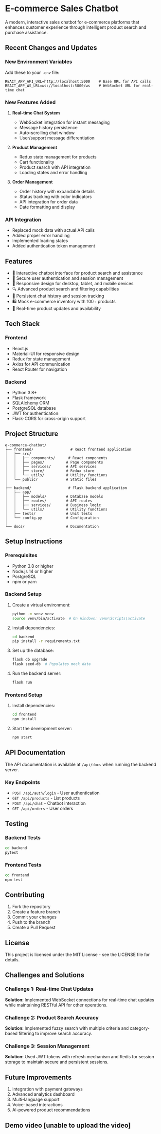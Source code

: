 # E-commerce Sales Chatbot

A modern, interactive sales chatbot for e-commerce platforms that enhances customer experience through intelligent product search and purchase assistance.

## Recent Changes and Updates

### New Environment Variables
Add these to your `.env` file:
```
REACT_APP_API_URL=http://localhost:5000    # Base URL for API calls
REACT_APP_WS_URL=ws://localhost:5000/ws    # WebSocket URL for real-time chat
```

### New Features Added
1. **Real-time Chat System**
   - WebSocket integration for instant messaging
   - Message history persistence
   - Auto-scrolling chat window
   - User/support message differentiation

2. **Product Management**
   - Redux state management for products
   - Cart functionality
   - Product search with API integration
   - Loading states and error handling

3. **Order Management**
   - Order history with expandable details
   - Status tracking with color indicators
   - API integration for order data
   - Date formatting and display

### API Integration
- Replaced mock data with actual API calls
- Added proper error handling
- Implemented loading states
- Added authentication token management

## Features

- 🤖 Interactive chatbot interface for product search and assistance
- 🔐 Secure user authentication and session management
- 📱 Responsive design for desktop, tablet, and mobile devices
- 🔍 Advanced product search and filtering capabilities
- 💾 Persistent chat history and session tracking
- 🛍️ Mock e-commerce inventory with 100+ products
- 🔄 Real-time product updates and availability

## Tech Stack

### Frontend
- React.js
- Material-UI for responsive design
- Redux for state management
- Axios for API communication
- React Router for navigation

### Backend
- Python 3.8+
- Flask framework
- SQLAlchemy ORM
- PostgreSQL database
- JWT for authentication
- Flask-CORS for cross-origin support

## Project Structure

```
e-commerce-chatbot/
├── frontend/                 # React frontend application
│   ├── src/
│   │   ├── components/      # React components
│   │   ├── pages/          # Page components
│   │   ├── services/       # API services
│   │   ├── store/          # Redux store
│   │   └── utils/          # Utility functions
│   └── public/             # Static files
│
├── backend/                 # Flask backend application
│   ├── app/
│   │   ├── models/         # Database models
│   │   ├── routes/         # API routes
│   │   ├── services/       # Business logic
│   │   └── utils/          # Utility functions
│   ├── tests/              # Unit tests
│   └── config.py           # Configuration
│
└── docs/                   # Documentation
```

## Setup Instructions

### Prerequisites
- Python 3.8 or higher
- Node.js 14 or higher
- PostgreSQL
- npm or yarn

### Backend Setup
1. Create a virtual environment:
   ```bash
   python -m venv venv
   source venv/bin/activate  # On Windows: venv\Scripts\activate
   ```

2. Install dependencies:
   ```bash
   cd backend
   pip install -r requirements.txt
   ```

3. Set up the database:
   ```bash
   flask db upgrade
   flask seed-db  # Populates mock data
   ```

4. Run the backend server:
   ```bash
   flask run
   ```

### Frontend Setup
1. Install dependencies:
   ```bash
   cd frontend
   npm install
   ```

2. Start the development server:
   ```bash
   npm start
   ```

## API Documentation

The API documentation is available at `/api/docs` when running the backend server.

### Key Endpoints
- `POST /api/auth/login` - User authentication
- `GET /api/products` - List products
- `POST /api/chat` - Chatbot interaction
- `GET /api/orders` - User orders

## Testing

### Backend Tests
```bash
cd backend
pytest
```

### Frontend Tests
```bash
cd frontend
npm test
```

## Contributing

1. Fork the repository
2. Create a feature branch
3. Commit your changes
4. Push to the branch
5. Create a Pull Request

## License

This project is licensed under the MIT License - see the LICENSE file for details.

## Challenges and Solutions

### Challenge 1: Real-time Chat Updates
**Solution**: Implemented WebSocket connections for real-time chat updates while maintaining RESTful API for other operations.

### Challenge 2: Product Search Accuracy
**Solution**: Implemented fuzzy search with multiple criteria and category-based filtering to improve search accuracy.

### Challenge 3: Session Management
**Solution**: Used JWT tokens with refresh mechanism and Redis for session storage to maintain secure and persistent sessions.

## Future Improvements

1. Integration with payment gateways
2. Advanced analytics dashboard
3. Multi-language support
4. Voice-based interactions
5. AI-powered product recommendations 

## Demo video [unable to upload the video]
